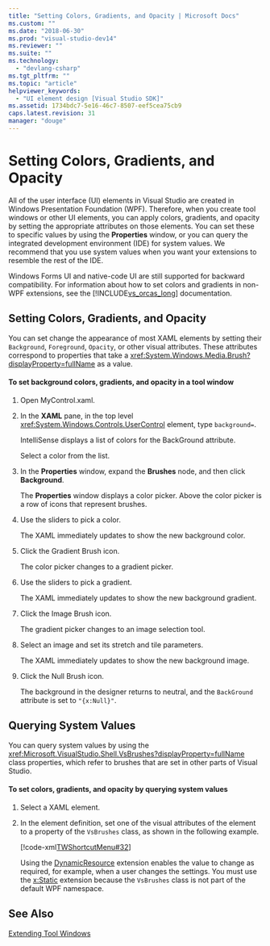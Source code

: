 ```yaml
---
title: "Setting Colors, Gradients, and Opacity | Microsoft Docs"
ms.custom: ""
ms.date: "2018-06-30"
ms.prod: "visual-studio-dev14"
ms.reviewer: ""
ms.suite: ""
ms.technology: 
  - "devlang-csharp"
ms.tgt_pltfrm: ""
ms.topic: "article"
helpviewer_keywords: 
  - "UI element design [Visual Studio SDK]"
ms.assetid: 1734bdc7-5e16-46c7-8507-eef5cea75cb9
caps.latest.revision: 31
manager: "douge"
---
```

# Setting Colors, Gradients, and Opacity
All of the user interface (UI) elements in Visual Studio are created in Windows Presentation Foundation (WPF). Therefore, when you create tool windows or other UI elements, you can apply colors, gradients, and opacity by setting the appropriate attributes on those elements. You can set these to specific values by using the **Properties** window, or you can query the integrated development environment (IDE) for system values. We recommend that you use system values when you want your extensions to resemble the rest of the IDE.  
  
 Windows Forms UI and native-code UI are still supported for backward compatibility. For information about how to set colors and gradients in non-WPF extensions, see the [!INCLUDE[vs_orcas_long](../includes/vs-orcas-long-md.md)] documentation.  
  
## Setting Colors, Gradients, and Opacity  
 You can set change the appearance of most XAML elements by setting their `Background`, `Foreground`, `Opacity`, or other visual attributes. These attributes correspond to properties that take a <xref:System.Windows.Media.Brush?displayProperty=fullName> as a value.  
  
#### To set background colors, gradients, and opacity in a tool window  
  
1.  Open MyControl.xaml.  
  
2.  In the **XAML** pane, in the top level <xref:System.Windows.Controls.UserControl> element, type `background=`.  
  
     IntelliSense displays a list of colors for the BackGround attribute.  
  
     Select a color from the list.  
  
3.  In the **Properties** window, expand the **Brushes** node, and then click **Background**.  
  
     The **Properties** window displays a color picker. Above the color picker is a row of icons that represent brushes.  
  
4.  Use the sliders to pick a color.  
  
     The XAML immediately updates to show the new background color.  
  
5.  Click the Gradient Brush icon.  
  
     The color picker changes to a gradient picker.  
  
6.  Use the sliders to pick a gradient.  
  
     The XAML immediately updates to show the new background gradient.  
  
7.  Click the Image Brush icon.  
  
     The gradient picker changes to an image selection tool.  
  
8.  Select an image and set its stretch and tile parameters.  
  
     The XAML immediately updates to show the new background image.  
  
9. Click the Null Brush icon.  
  
     The background in the designer returns to neutral, and the `BackGround` attribute is set to `"{x:Null}"`.  
  
## Querying System Values  
 You can query system values by using the <xref:Microsoft.VisualStudio.Shell.VsBrushes?displayProperty=fullName> class properties, which refer to brushes that are set in other parts of Visual Studio.  
  
#### To set colors, gradients, and opacity by querying system values  
  
1.  Select a XAML element.  
  
2.  In the element definition, set one of the visual attributes of the element to a property of the `VsBrushes` class, as shown in the following example.  
  
     [!code-xml[TWShortcutMenu#32](../snippets/csharp/VS_Snippets_VSSDK/twshortcutmenu/cs/mycontrol.xaml#32)]  
  
     Using the [DynamicResource](../Topic/DynamicResource%20Markup%20Extension.md) extension enables the value to change as required, for example, when a user changes the settings. You must use the [x:Static](../Topic/x:Static%20Markup%20Extension.md) extension because the `VsBrushes` class is not part of the default WPF namespace.  
  
## See Also  
 [Extending Tool Windows](../misc/extending-tool-windows.md)